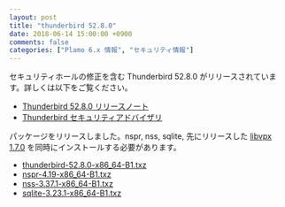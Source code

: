 ```yaml
---
layout: post
title: "thunderbird 52.8.0"
date: 2018-06-14 15:00:00 +0900
comments: false
categories: ["Plamo 6.x 情報", "セキュリティ情報"]
---
```

セキュリティホールの修正を含む Thunderbird 52.8.0 がリリースされています。詳しくは以下をご覧ください。

* [Thunderbird 52.8.0 リリースノート](https://www.mozilla.org/en-US/thunderbird/52.8.0/releasenotes/)
* [Thunderbird セキュリティアドバイザリ](https://www.mozilla.org/en-US/security/known-vulnerabilities/thunderbird/#thunderbird52.8)

パッケージをリリースしました。nspr, nss, sqlite, 先にリリースした [libvpx 1.7.0](/blog/2018/06/14/libvpx-1-dot-7-0/) を同時にインストールする必要があります。

* [thunderbird-52.8.0-x86_64-B1.txz](https://repository.plamolinux.org/pub/linux/Plamo/Plamo-7.x/x86_64/plamo/06_xapps/thunderbird-52.8.0-x86_64-B1.txz)
* [nspr-4.19-x86_64-B1.txz](https://repository.plamolinux.org/pub/linux/Plamo/Plamo-7.x/x86_64/plamo/03_libs/nspr-4.19-x86_64-B1.txz)
* [nss-3.37.1-x86_64-B1.txz](https://repository.plamolinux.org/pub/linux/Plamo/Plamo-7.x/x86_64/plamo/03_libs/nss-3.37.1-x86_64-B1.txz)
* [sqlite-3.23.1-x86_64-B1.txz](https://repository.plamolinux.org/pub/linux/Plamo/Plamo-7.x/x86_64/plamo/01_minimum/sqlite-3.23.1-x86_64-B1.txz)

